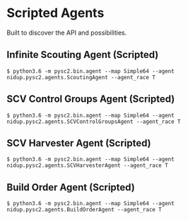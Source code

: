 Scripted Agents
===============

Built to discover the API and possibilities.

Infinite Scouting Agent (Scripted)
----------------------------------

```
$ python3.6 -m pysc2.bin.agent --map Simple64 --agent nidup.pysc2.agents.ScoutingAgent --agent_race T
```

SCV Control Groups Agent (Scripted)
-----------------------------------

```
$ python3.6 -m pysc2.bin.agent --map Simple64 --agent nidup.pysc2.agents.SCVControlGroupsAgent --agent_race T
```

SCV Harvester Agent (Scripted)
------------------------------

```
$ python3.6 -m pysc2.bin.agent --map Simple64 --agent nidup.pysc2.agents.SCVHarvesterAgent --agent_race T
```

Build Order Agent (Scripted)
----------------------------

```
$ python3.6 -m pysc2.bin.agent --map Simple64 --agent nidup.pysc2.agents.BuildOrderAgent --agent_race T
```
